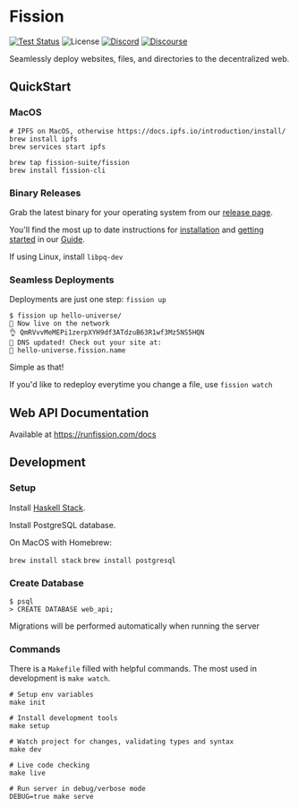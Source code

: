 # Fission

[![Test Status](https://travis-ci.org/fission-suite/fission.svg?branch=master)](https://travis-ci.org/fission-suite/fission)
![License](https://img.shields.io/github/license/fission-suite/fission)
[![Discord](https://img.shields.io/discord/478735028319158273.svg)](https://fission.codes/discord)
[![Discourse](https://img.shields.io/discourse/https/talk.fission.codes/topics)](https://talk.fission.codes)

Seamlessly deploy websites, files, and directories to the decentralized web. 

## QuickStart

### MacOS

```shell
# IPFS on MacOS, otherwise https://docs.ipfs.io/introduction/install/
brew install ipfs
brew services start ipfs

brew tap fission-suite/fission
brew install fission-cli
```

### Binary Releases

Grab the latest binary for your operating system from our [release page](https://github.com/fission/fission/releases).

You'll find the most up to date instructions for [installation](https://guide.fission.codes/installation) and [getting started](https://guide.fission.codes/getting-started) in our [Guide](https://guide.fission.codes/).

If using Linux, install `libpq-dev`

### Seamless Deployments
Deployments are just one step: `fission up`


```
$ fission up hello-universe/
🚀 Now live on the network
👌 QmRVvvMeMEPi1zerpXYH9df3ATdzuB63R1wf3Mz5NS5HQN
📝 DNS updated! Check out your site at:
🔗 hello-universe.fission.name
```

Simple as that!

If you'd like to redeploy everytime you change a file, use `fission watch`

## Web API Documentation

Available at https://runfission.com/docs

## Development

### Setup

Install [Haskell Stack](https://docs.haskellstack.org/en/stable/README/#how-to-install).

Install PostgreSQL database.

On MacOS with Homebrew:

`brew install stack`
`brew install postgresql`

### Create Database

```shell
$ psql
> CREATE DATABASE web_api;

```

Migrations will be performed automatically when running the server

### Commands

There is a `Makefile` filled with helpful commands. The most used in development is `make watch`.

```shell
# Setup env variables
make init

# Install development tools
make setup

# Watch project for changes, validating types and syntax
make dev

# Live code checking
make live

# Run server in debug/verbose mode
DEBUG=true make serve
```

